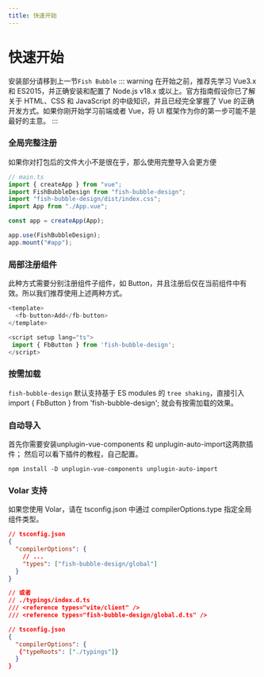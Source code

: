 ```yaml
---
title: 快速开始
---
```


# 快速开始

安装部分请移到上一节`Fish Bubble`
::: warning
在开始之前，推荐先学习 Vue3.x 和 ES2015，并正确安装和配置了 Node.js v18.x 或以上。官方指南假设你已了解关于 HTML、CSS 和 JavaScript 的中级知识，并且已经完全掌握了 Vue 的正确开发方式。如果你刚开始学习前端或者 Vue，将 UI 框架作为你的第一步可能不是最好的主意。
:::

### 全局完整注册

如果你对打包后的文件大小不是很在乎，那么使用完整导入会更方便

```typescript
// main.ts
import { createApp } from "vue";
import FishBubbleDesign from "fish-bubble-design";
import "fish-bubble-design/dist/index.css";
import App from "./App.vue";

const app = createApp(App);

app.use(FishBubbleDesign);
app.mount("#app");
```

### 局部注册组件

此种方式需要分别注册组件子组件，如 Button，并且注册后仅在当前组件中有效。所以我们推荐使用上述两种方式。

```typescript
<template>
  <fb-button>Add</fb-button>
</template>

<script setup lang="ts">
 import { FbButton } from 'fish-bubble-design';
</script>
```

### 按需加载

`fish-bubble-design` 默认支持基于 ES modules 的 `tree shaking`，直接引入 import { FbButton } from 'fish-bubble-design'; 就会有按需加载的效果。

### 自动导入

首先你需要安装unplugin-vue-components 和 unplugin-auto-import这两款插件； 然后可以看下插件的教程，自己配置。

```shell
npm install -D unplugin-vue-components unplugin-auto-import
```

### Volar 支持

如果您使用 Volar，请在 tsconfig.json 中通过 compilerOptions.type 指定全局组件类型。

```json
// tsconfig.json
{
  "compilerOptions": {
    // ...
    "types": ["fish-bubble-design/global"]
  }
}

// 或者
// ./typings/index.d.ts
/// <reference types="vite/client" />
/// <reference types="fish-bubble-design/global.d.ts" />

// tsconfig.json
{
  "compilerOptions": {
   {"typeRoots": ["./typings"]}
  }
}
```
